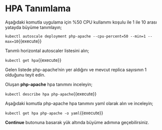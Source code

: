 # HPA Tanımlama

Aşağıdaki komutla uygulama için %50 CPU kullanımı koşulu ile 1 ile 10 arası yatayda büyüme tanımlayın;

`kubectl autoscale deployment php-apache --cpu-percent=50 --min=1 --max=10`{{execute}}

Tanımlı horizontal autoscaler listesini alın;

`kubectl get hpa`{{execute}}

Gelen listede php-apache’nin yer aldığını ve mevcut replica sayısının 1 olduğunu teyit edin. 

Oluşan **php-apache** hpa tanımını inceleyin;

`kubectl describe hpa php-apache`{{execute}}

Aşağıdaki komutla php-apache hpa tanımını yaml olarak alın ve inceleyin;

`kubectl get hpa php-apache -o yaml`{{execute}}

**Continue** butonuna basarak yük altında büyüme adımına geçebilirsiniz.
